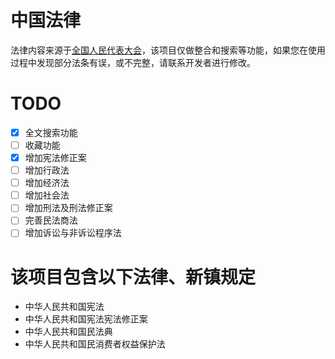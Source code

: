 # 中国法律
法律内容来源于[全国人民代表大会](http://www.npc.gov.cn/)，该项目仅做整合和搜索等功能，如果您在使用过程中发现部分法条有误，或不完整，请联系开发者进行修改。

# TODO
 - [x] 全文搜索功能
 - [ ] 收藏功能
 - [x] 增加宪法修正案
 - [ ] 增加行政法
 - [ ] 增加经济法
 - [ ] 增加社会法
 - [ ] 增加刑法及刑法修正案
 - [ ] 完善民法商法
 - [ ] 增加诉讼与非诉讼程序法

# 该项目包含以下法律、新镇规定
 - 中华人民共和国宪法
 - 中华人民共和国宪法宪法修正案
 - 中华人民共和国民法典
 - 中华人民共和国民消费者权益保护法